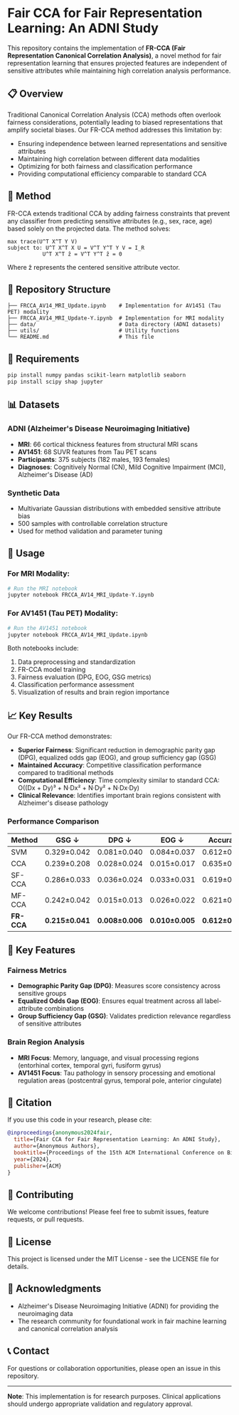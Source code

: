 # Fair CCA for Fair Representation Learning: An ADNI Study

This repository contains the implementation of **FR-CCA (Fair Representation Canonical Correlation Analysis)**, a novel method for fair representation learning that ensures projected features are independent of sensitive attributes while maintaining high correlation analysis performance.

## 📋 Overview

Traditional Canonical Correlation Analysis (CCA) methods often overlook fairness considerations, potentially leading to biased representations that amplify societal biases. Our FR-CCA method addresses this limitation by:

- Ensuring independence between learned representations and sensitive attributes
- Maintaining high correlation between different data modalities
- Optimizing for both fairness and classification performance
- Providing computational efficiency comparable to standard CCA

## 🧠 Method

FR-CCA extends traditional CCA by adding fairness constraints that prevent any classifier from predicting sensitive attributes (e.g., sex, race, age) based solely on the projected data. The method solves:

```
max trace(U^T X^T Y V)
subject to: U^T X^T X U = V^T Y^T Y V = I_R
           U^T X^T ẑ = V^T Y^T ẑ = 0
```

Where ẑ represents the centered sensitive attribute vector.

## 📁 Repository Structure

```
├── FRCCA_AV14_MRI_Update.ipynb    # Implementation for AV1451 (Tau PET) modality
├── FRCCA_AV14_MRI_Update-Y.ipynb  # Implementation for MRI modality
├── data/                          # Data directory (ADNI datasets)
├── utils/                         # Utility functions
└── README.md                      # This file
```

## 🔧 Requirements

```bash
pip install numpy pandas scikit-learn matplotlib seaborn
pip install scipy shap jupyter
```

## 📊 Datasets

### ADNI (Alzheimer's Disease Neuroimaging Initiative)
- **MRI**: 66 cortical thickness features from structural MRI scans
- **AV1451**: 68 SUVR features from Tau PET scans
- **Participants**: 375 subjects (182 males, 193 females)
- **Diagnoses**: Cognitively Normal (CN), Mild Cognitive Impairment (MCI), Alzheimer's Disease (AD)

### Synthetic Data
- Multivariate Gaussian distributions with embedded sensitive attribute bias
- 500 samples with controllable correlation structure
- Used for method validation and parameter tuning

## 🚀 Usage

### For MRI Modality:
```python
# Run the MRI notebook
jupyter notebook FRCCA_AV14_MRI_Update-Y.ipynb
```

### For AV1451 (Tau PET) Modality:
```python
# Run the AV1451 notebook
jupyter notebook FRCCA_AV14_MRI_Update.ipynb
```

Both notebooks include:
1. Data preprocessing and standardization
2. FR-CCA model training
3. Fairness evaluation (DPG, EOG, GSG metrics)
4. Classification performance assessment
5. Visualization of results and brain region importance

## 📈 Key Results

Our FR-CCA method demonstrates:

- **Superior Fairness**: Significant reduction in demographic parity gap (DPG), equalized odds gap (EOG), and group sufficiency gap (GSG)
- **Maintained Accuracy**: Competitive classification performance compared to traditional methods
- **Computational Efficiency**: Time complexity similar to standard CCA: O((Dx + Dy)³ + N·Dx² + N·Dy² + N·Dx·Dy)
- **Clinical Relevance**: Identifies important brain regions consistent with Alzheimer's disease pathology

### Performance Comparison

| Method | GSG ↓ | DPG ↓ | EOG ↓ | Accuracy |
|--------|-------|-------|-------|----------|
| SVM | 0.329±0.042 | 0.081±0.040 | 0.084±0.037 | 0.612±0.033 |
| CCA | 0.239±0.208 | 0.028±0.024 | 0.015±0.017 | 0.635±0.026 |
| SF-CCA | 0.286±0.033 | 0.036±0.024 | 0.033±0.031 | 0.619±0.026 |
| MF-CCA | 0.242±0.042 | 0.015±0.013 | 0.026±0.022 | 0.621±0.015 |
| **FR-CCA** | **0.215±0.041** | **0.008±0.006** | **0.010±0.005** | **0.612±0.009** |

## 🔬 Key Features

### Fairness Metrics
- **Demographic Parity Gap (DPG)**: Measures score consistency across sensitive groups
- **Equalized Odds Gap (EOG)**: Ensures equal treatment across all label-attribute combinations
- **Group Sufficiency Gap (GSG)**: Validates prediction relevance regardless of sensitive attributes

### Brain Region Analysis
- **MRI Focus**: Memory, language, and visual processing regions (entorhinal cortex, temporal gyri, fusiform gyrus)
- **AV1451 Focus**: Tau pathology in sensory processing and emotional regulation areas (postcentral gyrus, temporal pole, anterior cingulate)

## 📝 Citation

If you use this code in your research, please cite:

```bibtex
@inproceedings{anonymous2024fair,
  title={Fair CCA for Fair Representation Learning: An ADNI Study},
  author={Anonymous Authors},
  booktitle={Proceedings of the 15th ACM International Conference on Bioinformatics, Computational Biology and Health Informatics (BCB'24)},
  year={2024},
  publisher={ACM}
}
```

## 🤝 Contributing

We welcome contributions! Please feel free to submit issues, feature requests, or pull requests.

## 📄 License

This project is licensed under the MIT License - see the LICENSE file for details.

## 🙏 Acknowledgments

- Alzheimer's Disease Neuroimaging Initiative (ADNI) for providing the neuroimaging data
- The research community for foundational work in fair machine learning and canonical correlation analysis

## 📞 Contact

For questions or collaboration opportunities, please open an issue in this repository.

---

**Note**: This implementation is for research purposes. Clinical applications should undergo appropriate validation and regulatory approval.

